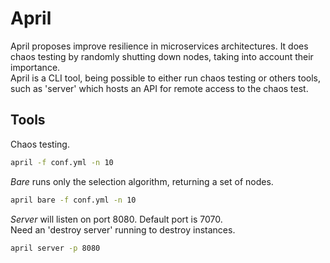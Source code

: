 # April

April proposes improve resilience in microservices architectures. It
does chaos testing by randomly shutting down nodes, taking into account 
their importance.  
April is a CLI tool, being possible to either run chaos testing or others tools,
such as 'server' which hosts an API for remote access to the chaos test.

## Tools
Chaos testing.  
```bash 
april -f conf.yml -n 10
```  

*Bare* runs only the selection algorithm, returning a set of nodes.  
```bash 
april bare -f conf.yml -n 10  
```  

*Server* will listen on port 8080. Default port is 7070.  
Need an 'destroy server' running to destroy instances.   
```bash 
april server -p 8080  
```  

